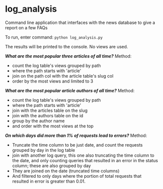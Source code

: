 # log_analysis
Command line application that interfaces with the news
database to give a report on a few FAQs

To run, enter command:
 `python log_analysis.py`

The results will be printed to the console. No views are used.

**_What are the most popular three articles of all time?_**
Method:
 - count the log table's views grouped by path
 - where the path starts with 'article'
 - join on the path col with the article table's slug col
 - order by the most views and limited to 3

**_What are the most popular article authors of all time?_**
Method:
 - count the log table's views grouped by path
 - where the path starts with 'article'
 - join with the articles table on the slug
 - join with the authors table on the id
 - group by the author name
 - and order with the most views at the top

**_On which days did more than 1% of requests lead to errors?_**
Method:
 - Truncate the time column to be just date, and count the requests grouped by day in the log table
 - join with another log query, this one also truncating the time column to the date, and only counting queries that resulted in an error in the status column; these are also grouped by day
 - They are joined on the date (truncated time columns)
 - And filtered to only days where the portion of total requests that resulted in error is greater than 0.01.
